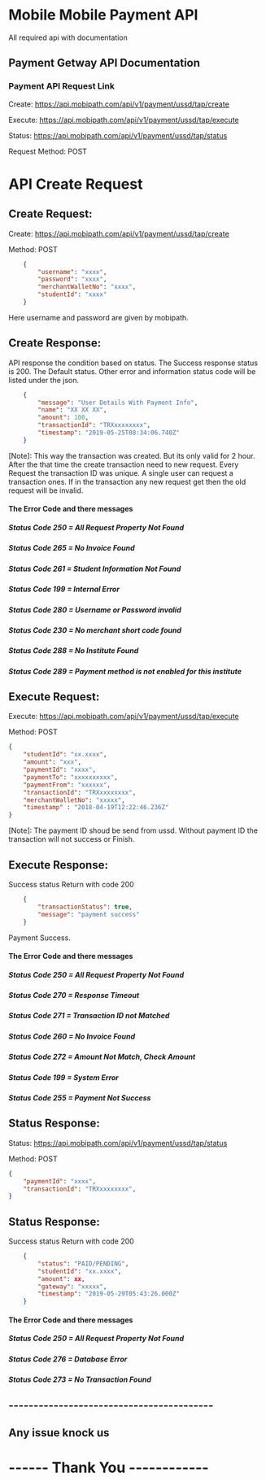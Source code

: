 # Mobile Mobile Payment API

All required api with documentation

## Payment Getway API Documentation

### Payment API Request Link

Create: <https://api.mobipath.com/api/v1/payment/ussd/tap/create>

Execute: <https://api.mobipath.com/api/v1/payment/ussd/tap/execute>

Status: <https://api.mobipath.com/api/v1/payment/ussd/tap/status>

Request Method: POST

# API Create Request

## Create Request: 

Create: <https://api.mobipath.com/api/v1/payment/ussd/tap/create>

Method: POST

```json
    {
        "username": "xxxx",
        "password": "xxxx",
	    "merchantWalletNo": "xxxx",
        "studentId": "xxxx"
    }
```

Here username and password are given by mobipath.

## Create Response: 

API response the condition based on status. The Success response status is 200. 
The Default status. Other error and information status code will be listed under the json.

```json
    {
        "message": "User Details With Payment Info",
        "name": "XX XX XX",
        "amount": 100,
        "transactionId": "TRXxxxxxxxx",
        "timestamp": "2019-05-25T08:34:06.740Z"
    }
```

[Note]: This way the transaction was created. But its only valid for 2 hour. After the that time the create transaction need to new request. Every Request the transaction ID was unique. A single user can request a transaction ones. If in the transaction any new request get then the old request will be invalid.

#### The Error Code and there messages

##### Status Code 250 = All Request Property Not Found

##### Status Code 265 = No Invoice Found

##### Status Code 261 = Student Information Not Found

##### Status Code 199 = Internal Error

##### Status Code 280 = Username or Password invalid

##### Status Code 230 = No merchant short code found 

##### Status Code 288 = No Institute Found

##### Status Code 289 = Payment method is not enabled for this institute

## Execute Request: 

Execute: <https://api.mobipath.com/api/v1/payment/ussd/tap/execute>

Method: POST

```json
{
	"studentId": "xx.xxxx",
	"amount": "xxx",
	"paymentId": "xxxx",
	"paymentTo": "xxxxxxxxxx",
	"paymentFrom": "xxxxxx",
	"transactionId": "TRXxxxxxxxx",
	"merchantWalletNo": "xxxxx",
	"timestamp" : "2018-04-19T12:22:46.236Z"
}
```

[Note]: The payment ID shoud be send from ussd. Without payment ID the transaction will not success or Finish.

## Execute Response: 

Success status Return with code 200

```json
    {
        "transactionStatus": true,
        "message": "payment success"
    }
```

Payment Success.

#### The Error Code and there messages

##### Status Code 250 = All Request Property Not Found

##### Status Code 270 = Response Timeout

##### Status Code 271 = Transaction ID not Matched

##### Status Code 260 = No Invoice Found

##### Status Code 272 = Amount Not Match, Check Amount

##### Status Code 199 = System Error

##### Status Code 255 = Payment Not Success

## Status Response: 

Status: <https://api.mobipath.com/api/v1/payment/ussd/tap/status>

Method: POST

```json
{
    "paymentId": "xxxx",
    "transactionId": "TRXxxxxxxxx",
}
```

## Status Response: 

Success status Return with code 200

```json
    {
        "status": "PAID/PENDING",
        "studentId": "xx.xxxx",
        "amount": xx,
        "gateway": "xxxxx",
        "timestamp": "2019-05-29T05:43:26.000Z"
    }
```

#### The Error Code and there messages

##### Status Code 250 = All Request Property Not Found

##### Status Code 276 = Database Error

##### Status Code 273 = No Transaction Found


## -----------------------------------------

## Any issue knock us

# ------ Thank You ------------
